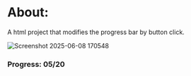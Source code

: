 # About:

A html project that modifies the progress bar by button click.

![Screenshot 2025-06-08 170548](https://github.com/user-attachments/assets/87d1b424-2cf5-43a9-9795-9fb93ca0392f)


### Progress: 05/20
